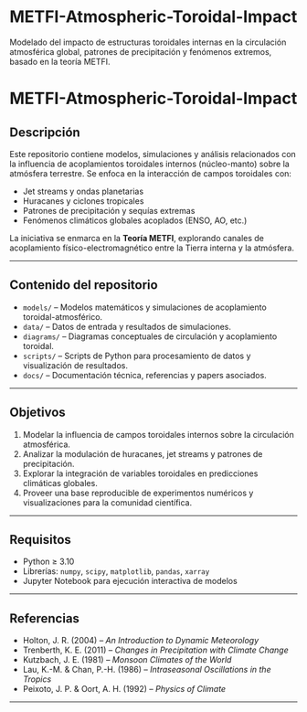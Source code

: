 # METFI-Atmospheric-Toroidal-Impact
Modelado del impacto de estructuras toroidales internas en la circulación atmosférica global, patrones de precipitación y fenómenos extremos, basado en la teoría METFI.
# METFI-Atmospheric-Toroidal-Impact

## Descripción
Este repositorio contiene modelos, simulaciones y análisis relacionados con la influencia de acoplamientos toroidales internos (núcleo-manto) sobre la atmósfera terrestre. Se enfoca en la interacción de campos toroidales con:

- Jet streams y ondas planetarias
- Huracanes y ciclones tropicales
- Patrones de precipitación y sequías extremas
- Fenómenos climáticos globales acoplados (ENSO, AO, etc.)

La iniciativa se enmarca en la **Teoría METFI**, explorando canales de acoplamiento físico-electromagnético entre la Tierra interna y la atmósfera.

---

## Contenido del repositorio

- `models/` – Modelos matemáticos y simulaciones de acoplamiento toroidal-atmosférico.
- `data/` – Datos de entrada y resultados de simulaciones.
- `diagrams/` – Diagramas conceptuales de circulación y acoplamiento toroidal.
- `scripts/` – Scripts de Python para procesamiento de datos y visualización de resultados.
- `docs/` – Documentación técnica, referencias y papers asociados.

---

## Objetivos

1. Modelar la influencia de campos toroidales internos sobre la circulación atmosférica.
2. Analizar la modulación de huracanes, jet streams y patrones de precipitación.
3. Explorar la integración de variables toroidales en predicciones climáticas globales.
4. Proveer una base reproducible de experimentos numéricos y visualizaciones para la comunidad científica.

---

## Requisitos

- Python ≥ 3.10
- Librerías: `numpy`, `scipy`, `matplotlib`, `pandas`, `xarray`
- Jupyter Notebook para ejecución interactiva de modelos

---

## Referencias

- Holton, J. R. (2004) – *An Introduction to Dynamic Meteorology*  
- Trenberth, K. E. (2011) – *Changes in Precipitation with Climate Change*  
- Kutzbach, J. E. (1981) – *Monsoon Climates of the World*  
- Lau, K.-M. & Chan, P.-H. (1986) – *Intraseasonal Oscillations in the Tropics*  
- Peixoto, J. P. & Oort, A. H. (1992) – *Physics of Climate*  

---


